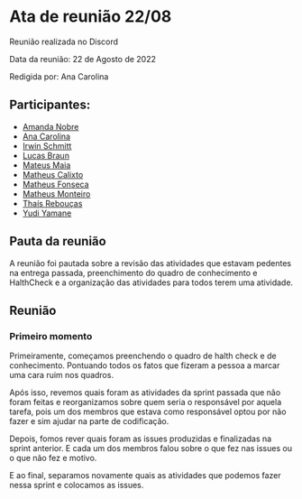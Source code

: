 # Ata de reunião 22/08

Reunião realizada no Discord

Data da reunião: 22 de Agosto de 2022

Redigida por: Ana Carolina

## Participantes:
- [Amanda Nobre](https://github.com/AmandaNbr)
- [Ana Carolina](https://github.com/AnaCarolinaRodriguesLeite)
- [Irwin Schmitt](https://github.com/irwinschmitt)
- [Lucas Braun](https://github.com/lbvx)
- [Mateus Maia](https://github.com/mateusmaiamaia)
- [Matheus Calixto](https://github.com/matheuscvp)
- [Matheus Fonseca](https://github.com/gatotabaco) 
- [Matheus Monteiro](https://github.com/matheusyanmonteiro)
- [Thaís Rebouças](https://github.com/thais-ra)
- [Yudi Yamane](https://github.com/yudi-azvd)

## Pauta da reunião

A reunião foi pautada sobre a revisão das atividades que estavam pedentes na entrega passada, preenchimento do quadro de conhecimento e HalthCheck e a organização das atividades para todos terem uma atividade.
 
## Reunião

### Primeiro momento
Primeiramente, começamos preenchendo o quadro de halth check e de conhecimento. Pontuando todos os fatos que fizeram a pessoa a marcar uma cara ruim nos quadros.

Após isso, revemos quais foram as atividades da sprint passada que não foram feitas e reorganizamos sobre quem seria o responsável por aquela tarefa, pois um dos membros que estava como responsável optou por não fazer e sim ajudar na parte de codificação.

Depois, fomos rever quais foram as issues produzidas e finalizadas na sprint anterior. E cada um dos membros falou sobre o que fez nas issues ou o que não fez e motivo.

E ao final, separamos novamente quais as atividades que podemos fazer nessa sprint e colocamos as issues.


